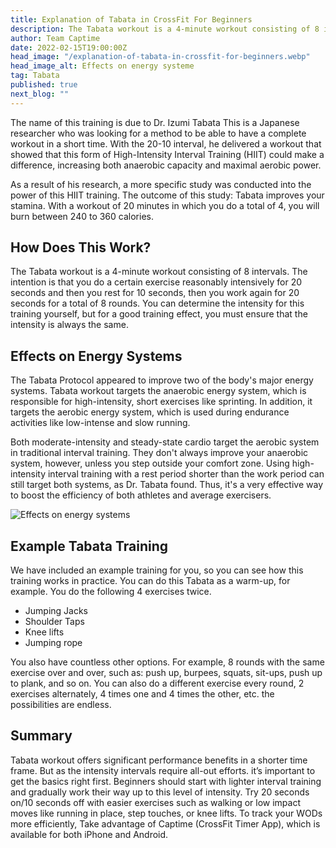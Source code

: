 ```yaml
---
title: Explanation of Tabata in CrossFit For Beginners
description: The Tabata workout is a 4-minute workout consisting of 8 intervals. You do a certain exercise reasonably intensively for 20 seconds, and then you rest for 10 seconds,  for a total of 8 rounds.
author: Team Captime
date: 2022-02-15T19:00:00Z
head_image: "/explanation-of-tabata-in-crossfit-for-beginners.webp"
head_image_alt: Effects on energy systeme
tag: Tabata
published: true
next_blog: ""
---
```



The name of this training is due to Dr. Izumi Tabata This is a Japanese researcher who was looking for a method to be able to have a complete workout in a short time. With the 20-10 interval, he delivered a workout that showed that this form of High-Intensity Interval Training (HIIT) could make a difference, increasing both anaerobic capacity and maximal aerobic power.

As a result of his research, a more specific study was conducted into the power of this HIIT training. The outcome of this study: Tabata improves your stamina. With a workout of 20 minutes in which you do a total of 4, you will burn between 240 to 360 calories.

## How Does This Work?

The Tabata workout is a 4-minute workout consisting of 8 intervals. The intention is that you do a certain exercise reasonably intensively for 20 seconds and then you rest for 10 seconds, then you work again for 20 seconds for a total of 8 rounds. You can determine the intensity for this training yourself, but for a good training effect, you must ensure that the intensity is always the same.

## Effects on Energy Systems

The Tabata Protocol appeared to improve two of the body's major energy systems. Tabata workout targets the anaerobic energy system, which is responsible for high-intensity, short exercises like sprinting. In addition, it targets the aerobic energy system, which is used during endurance activities like low-intense and slow running. 

Both moderate-intensity and steady-state cardio target the aerobic system in traditional interval training. They don't always improve your anaerobic system, however, unless you step outside your comfort zone. Using high-intensity interval training with a rest period shorter than the work period can still target both systems, as Dr. Tabata found. Thus, it's a very effective way to boost the efficiency of both athletes and average exercisers.

![Effects on energy systems](/effects-on-energy-systems.webp)

## Example Tabata Training

We have included an example training for you, so you can see how this training works in practice. You can do this Tabata as a warm-up, for example. You do the following 4 exercises twice.

* Jumping Jacks
* Shoulder Taps
* Knee lifts
* Jumping rope

You also have countless other options. For example, 8 rounds with the same exercise over and over, such as: push up, burpees, squats, sit-ups, push up to plank, and so on. You can also do a different exercise every round, 2 exercises alternately, 4 times one and 4 times the other, etc. the possibilities are endless.

## Summary

Tabata workout offers significant performance benefits in a shorter time frame. But as the intensity intervals require all-out efforts.  it’s important to get the basics right first. Beginners should start with lighter interval training and gradually work their way up to this level of intensity. Try 20 seconds on/10 seconds off with easier exercises such as walking or low impact moves like running in place, step touches, or knee lifts. To track your WODs more efficiently, Take advantage of Captime (CrossFit Timer App), which is available for both iPhone and Android.
